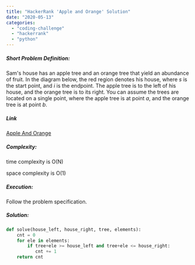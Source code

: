 ```yaml
---
title: "HackerRank 'Apple and Orange' Solution"
date: "2020-05-13"
categories: 
  - "coding-challenge"
  - "hackerrank"
  - "python"
---
```


##### Short Problem Definition:

Sam's house has an apple tree and an orange tree that yield an abundance of fruit. In the diagram below, the red region denotes his house, where _s_ is the start point, and _i_ is the endpoint. The apple tree is to the left of his house, and the orange tree is to its right. You can assume the trees are located on a single point, where the apple tree is at point _a_, and the orange tree is at point _b_.

##### Link

[Apple And Orange](https://www.hackerrank.com/challenges/apple-and-orange)

##### Complexity:

time complexity is O(N)

space complexity is O(1)

##### Execution:

Follow the problem specification.

##### Solution:

```python
def solve(house_left, house_right, tree, elements):
    cnt = 0
    for ele in elements:
        if tree+ele >= house_left and tree+ele <= house_right:
           cnt += 1
    return cnt
```
